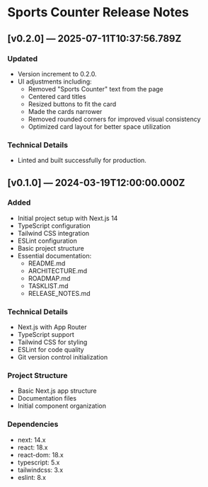 # Sports Counter Release Notes

## [v0.2.0] — 2025-07-11T10:37:56.789Z

### Updated
- Version increment to 0.2.0.
- UI adjustments including:
  - Removed "Sports Counter" text from the page
  - Centered card titles
  - Resized buttons to fit the card
  - Made the cards narrower
  - Removed rounded corners for improved visual consistency
  - Optimized card layout for better space utilization

### Technical Details
- Linted and built successfully for production.
## [v0.1.0] — 2024-03-19T12:00:00.000Z

### Added
- Initial project setup with Next.js 14
- TypeScript configuration
- Tailwind CSS integration
- ESLint configuration
- Basic project structure
- Essential documentation:
  - README.md
  - ARCHITECTURE.md
  - ROADMAP.md
  - TASKLIST.md
  - RELEASE_NOTES.md

### Technical Details
- Next.js with App Router
- TypeScript support
- Tailwind CSS for styling
- ESLint for code quality
- Git version control initialization

### Project Structure
- Basic Next.js app structure
- Documentation files
- Initial component organization

### Dependencies
- next: 14.x
- react: 18.x
- react-dom: 18.x
- typescript: 5.x
- tailwindcss: 3.x
- eslint: 8.x
